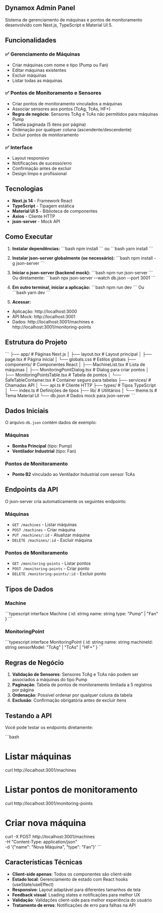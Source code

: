 ## Dynamox Admin Panel

Sistema de gerenciamento de máquinas e pontos de monitoramento desenvolvido com Next.js, TypeScript e Material UI 5.

## Funcionalidades

### ✅ Gerenciamento de Máquinas
- Criar máquinas com nome e tipo (Pump ou Fan)
- Editar máquinas existentes
- Excluir máquinas
- Listar todas as máquinas

### ✅ Pontos de Monitoramento e Sensores
- Criar pontos de monitoramento vinculados a máquinas
- Associar sensores aos pontos (TcAg, TcAs, HF+)
- **Regra de negócio**: Sensores TcAg e TcAs não permitidos para máquinas Pump
- Tabela paginada (5 itens por página)
- Ordenação por qualquer coluna (ascendente/descendente)
- Excluir pontos de monitoramento

### ✅ Interface
- Layout responsivo
- Notificações de sucesso/erro
- Confirmação antes de excluir
- Design limpo e profissional

## Tecnologias

- **Next.js 14** - Framework React
- **TypeScript** - Tipagem estática
- **Material UI 5** - Biblioteca de componentes
- **Axios** - Cliente HTTP
- **json-server** - Mock API

## Como Executar

1. **Instalar dependências:**
\`\`\`bash
npm install
\`\`\`
ou
\`\`\`bash
yarn install
\`\`\`

2. **Instalar json-server globalmente (se necessário):**
\`\`\`bash
npm install -g json-server
\`\`\`

3. **Iniciar o json-server (backend mock):**
\`\`\`bash
npm run json-server
\`\`\`
Ou diretamente:
\`\`\`bash
npx json-server --watch db.json --port 3001
\`\`\`

4. **Em outro terminal, iniciar a aplicação:**
\`\`\`bash
npm run dev
\`\`\`
Ou
\`\`\`bash
yarn dev
\`\`\`

5. **Acessar:**
- Aplicação: http://localhost:3000
- API Mock: http://localhost:3001
- Dados: http://localhost:3001/machines e http://localhost:3001/monitoring-points

## Estrutura do Projeto

\`\`\`
├── app/                    # Páginas Next.js
│   ├── layout.tsx         # Layout principal
│   ├── page.tsx           # Página inicial
│   └── globals.css        # Estilos globais
├── components/            # Componentes React
│   ├── MachineList.tsx    # Lista de máquinas
│   ├── MonitoringPointDialog.tsx  # Dialog para criar pontos
│   ├── MonitoringPointsTable.tsx  # Tabela de pontos
│   └── SafeTableContainer.tsx     # Container seguro para tabelas
├── services/             # Chamadas API
│   └── api.ts            # Cliente HTTP
├── types/                # Tipos TypeScript
│   └── index.ts          # Definições de tipos
├── lib/                  # Utilitários
│   └── theme.ts          # Tema Material UI
└── db.json              # Dados mock para json-server
\`\`\`

## Dados Iniciais

O arquivo `db.json` contém dados de exemplo:

### Máquinas
- **Bomba Principal** (tipo: Pump)
- **Ventilador Industrial** (tipo: Fan)

### Pontos de Monitoramento
- **Ponto B2** vinculado ao Ventilador Industrial com sensor TcAs

## Endpoints da API

O json-server cria automaticamente os seguintes endpoints:

### Máquinas
- `GET /machines` - Listar máquinas
- `POST /machines` - Criar máquina
- `PUT /machines/:id` - Atualizar máquina
- `DELETE /machines/:id` - Excluir máquina

### Pontos de Monitoramento
- `GET /monitoring-points` - Listar pontos
- `POST /monitoring-points` - Criar ponto
- `DELETE /monitoring-points/:id` - Excluir ponto

## Tipos de Dados

### Machine
\`\`\`typescript
interface Machine {
  id: string
  name: string
  type: "Pump" | "Fan"
}
\`\`\`

### MonitoringPoint
\`\`\`typescript
interface MonitoringPoint {
  id: string
  name: string
  machineId: string
  sensorModel: "TcAg" | "TcAs" | "HF+"
}
\`\`\`

## Regras de Negócio

1. **Validação de Sensores**: Sensores TcAg e TcAs não podem ser associados a máquinas do tipo Pump
2. **Paginação**: Tabela de pontos de monitoramento limitada a 5 registros por página
3. **Ordenação**: Possível ordenar por qualquer coluna da tabela
4. **Exclusão**: Confirmação obrigatória antes de excluir itens

## Testando a API

Você pode testar os endpoints diretamente:

\`\`\`bash
# Listar máquinas
curl http://localhost:3001/machines

# Listar pontos de monitoramento
curl http://localhost:3001/monitoring-points

# Criar nova máquina
curl -X POST http://localhost:3001/machines \
  -H "Content-Type: application/json" \
  -d '{"name": "Nova Máquina", "type": "Fan"}'
\`\`\`

## Características Técnicas

- **Client-side apenas**: Todos os componentes são client-side
- **Estado local**: Gerenciamento de estado com React hooks (useState/useEffect)
- **Responsivo**: Layout adaptável para diferentes tamanhos de tela
- **Feedback visual**: Loading states e notificações para melhor UX
- **Validação**: Validações client-side para melhor experiência do usuário
- **Tratamento de erros**: Notificações de erro para falhas na API
